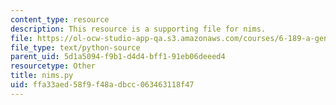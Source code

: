 ```yaml
---
content_type: resource
description: This resource is a supporting file for nims.
file: https://ol-ocw-studio-app-qa.s3.amazonaws.com/courses/6-189-a-gentle-introduction-to-programming-using-python-january-iap-2011/ffa33aed58f9f48adbcc063463118f47_nims.py
file_type: text/python-source
parent_uid: 5d1a5094-f9b1-d4d4-bff1-91eb06deeed4
resourcetype: Other
title: nims.py
uid: ffa33aed-58f9-f48a-dbcc-063463118f47
---
```

